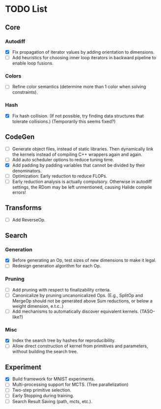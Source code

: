 # TODO List

## Core

### Autodiff

- [x] Fix propagation of iterator values by adding orientation to dimensions.
- [ ] Add heuristics for choosing inner loop iterators in backward pipeline to enable loop fusions.

### Colors

- [ ] Refine color semantics (determine more than 1 color when solving constraints).

### Hash

- [x] Fix hash collision. (If not possible, try finding data structures that tolerate collisions.) (Temporarily this seems fixed?)

## CodeGen

- [ ] Generate object files, instead of static libraries. Then dynamically link the kernels instead of compiling C++ wrappers again and again.
- [ ] Add auto scheduler options to reduce tuning time.
- [x] Add padding by padding variables that cannot be divided by their denominators.
- [ ] Optimization: Early reduction to reduce FLOPs.
- [ ] Early reduction analysis is actually compulsory. Otherwise in autodiff settings, the RDom may be left unmentioned, causing Halide compile errors!

## Transforms

- [ ] Add ReverseOp.

## Search

### Generation

- [x] Before generating an Op, test sizes of new dimensions to make it legal.
- [ ] Redesign generation algorithm for each Op.

### Pruning

- [ ] Add pruning with respect to finalizability criteria.
- [ ] Canonicalize by pruning uncanonicalized Ops. (E.g., SplitOp and MergeOp should not be generated above Sum reductions, or below a weight dimension, e.t.c..)
- [ ] Add mechanisms to automatically discover equivalent kernels. (TASO-like?)

### Misc

- [x] Index the search tree by hashes for reproducibility.
- [ ] Allow direct construction of kernel from primitives and parameters, without building the search tree.

## Experiment

- [x] Build framework for MNIST experiments. 
- [ ] Multi-processing support for MCTS. (Tree parallelization)
- [ ] Two-step primitive selection. 
- [ ] Early Stopping during training. 
- [ ] Search Result Saving (path, mcts, etc.). 
